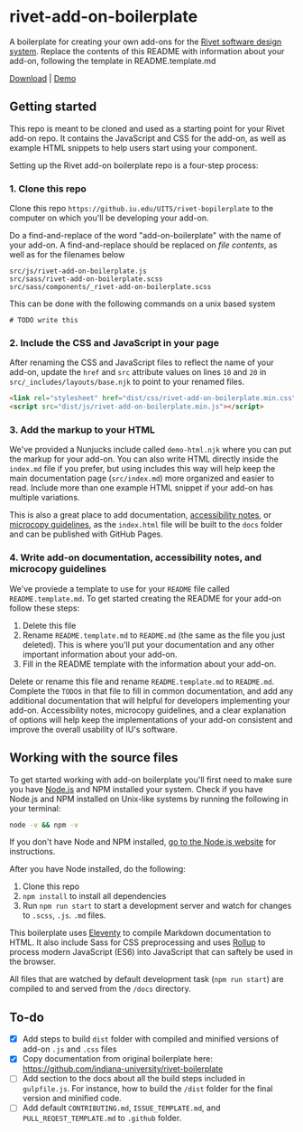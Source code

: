 # rivet-add-on-boilerplate
A boilerplate for creating your own add-ons for the [Rivet software design system](https://rivet.iu.edu/). Replace the contents of this README with information about your add-on, following the template in README.template.md

[Download](https://github.com/indiana-university/rivet-add-on-boilerplate/archive/master.zip) | [Demo](https://indiana-university.github.io/rivet-add-on-boilerplate/)

## Getting started
This repo is meant to be cloned and used as a starting point for your Rivet add-on repo. It contains the JavaScript and CSS for the add-on, as well as example HTML snippets to help users start using your component.

Setting up the Rivet add-on boilerplate repo is a four-step process:

### 1. Clone this repo
Clone this repo `https://github.iu.edu/UITS/rivet-bopilerplate` to the computer on which you'll be developing your add-on.

Do a find-and-replace of the word "add-on-boilerplate" with the name of your add-on. A find-and-replace should be replaced on *file contents*, as well as for the filenames below

```
src/js/rivet-add-on-boilerplate.js
src/sass/rivet-add-on-boilerplate.scss
src/sass/components/_rivet-add-on-boilerplate.scss
```

This can be done with the following commands on a unix based system

```
# TODO write this
```

### 2. Include the CSS and JavaScript in your page
After renaming the CSS and JavaScript files to reflect the name of your add-on, update the `href` and `src` attribute values on lines `10` and `20` in `src/_includes/layouts/base.njk` to point to your renamed files.

```html
<link rel="stylesheet" href="dist/css/rivet-add-on-boilerplate.min.css">
<script src="dist/js/rivet-add-on-boilerplate.min.js"></script>
```

### 3. Add the markup to your HTML
We've provided a Nunjucks include called `demo-html.njk` where you can put the markup for your add-on. You can also write HTML directly inside the `index.md` file if you prefer, but using includes this way will help keep the main documentation page (`src/index.md`) more organized and easier to read. Include more than one example HTML snippet if your add-on has multiple variations.

This is also a great place to add documentation, [accessibility notes](https://rivet.iu.edu/components/navigation/dropdown/#accessibility-notes), or [microcopy guidelines](https://rivet.iu.edu/content-guide/), as the `index.html` file will be built to the `docs` folder and can be published with GitHub Pages.

### 4. Write add-on documentation, accessibility notes, and microcopy guidelines
We've proviede a template to use for your `README` file called `README.template.md`. To get started creating the README for your add-on follow these steps:

1. Delete this file
2. Rename `README.template.md` to `README.md` (the same as the file you just deleted). This is where you'll put your documentation and any other important information about your add-on.
3. Fill in the README template with the information about your add-on.

Delete or rename this file and rename `README.template.md` to `README.md`. Complete the `TODO`s in that file to fill in common documentation, and add any additional documentation that will helpful for developers implementing your add-on. Accessibility notes, microcopy guidelines, and a clear explanation of options will help keep the implementations of your add-on consistent and improve the overall usability of IU's software.

## Working with the source files
To get started working with add-on boilerplate you'll first need to make sure you have [Node.js](https://nodejs.org/en/) and NPM installed your system. Check if you have Node.js and NPM installed on Unix-like systems by running the following in your terminal:

```sh
node -v && npm -v
```

If you don't have Node and NPM installed, [go to the Node.js website](https://nodejs.org/en/) for instructions.

After you have Node installed, do the following:

1. Clone this repo
2. `npm install` to install all dependencies
3. Run `npm run start` to start a development server and watch for changes to `.scss`, `.js`. `.md` files.

This boilerplate uses [Eleventy](https://www.11ty.io/) to compile Markdown documentation to HTML. It also include Sass for CSS preprocessing and uses [Rollup](https://rollupjs.org/guide/en) to process modern JavaScript (ES6) into JavaScript that can saftely be used in the browser.

All files that are watched by default development task (`npm run start`) are compiled to and served from the `/docs` directory.

## To-do
- [X] Add steps to build `dist` folder with compiled and minified versions of add-on `.js` and `.css` files
- [X] Copy documentation from original boilerplate here: https://github.com/indiana-university/rivet-boilerplate
- [ ] Add section to the docs about all the build steps included in `gulpfile.js`. For instance, how to build the `/dist` folder for the final version and minified code.
- [ ] Add default `CONTRIBUTING.md`, `ISSUE_TEMPLATE.md`, and `PULL_REQEST_TEMPLATE.md` to `.github` folder.